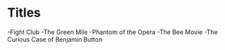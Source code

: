 # Titles

-Fight Club
-The Green Mile
-Phantom of the Opera
-The Bee Movie
-The Curious Case of Benjamin Button
